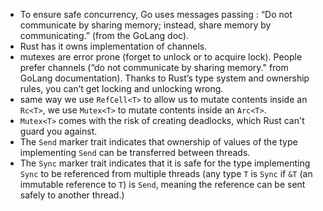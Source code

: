 - To ensure safe concurrency, Go uses messages passing : “Do not communicate by sharing memory; instead, share memory by communicating.” (from the GoLang doc).
- Rust has it owns implementation of channels.
- mutexes are error prone (forget to unlock or to acquire lock). People prefer channels (“do not communicate by sharing memory." from GoLang documentation). Thanks to Rust’s type system and ownership rules, you can’t get locking and unlocking wrong.
- same way we use `RefCell<T>` to allow us to mutate contents inside an `Rc<T>`, we use `Mutex<T>` to mutate contents inside an `Arc<T>`.
- `Mutex<T>` comes with the risk of creating deadlocks, which Rust can't guard you against.
- The `Send` marker trait indicates that ownership of values of the type implementing `Send` can be transferred between threads.
- The `Sync` marker trait indicates that it is safe for the type implementing `Sync` to be referenced from multiple threads (any type `T` is `Sync` if `&T` (an immutable reference to `T`) is `Send`, meaning the reference can be sent safely to another thread.)
